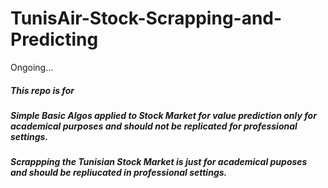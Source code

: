 # TunisAir-Stock-Scrapping-and-Predicting

Ongoing...

##### This repo is for
##### Simple Basic Algos applied to Stock Market for value prediction only for academical purposes and should not be replicated for professional settings.
##### Scrappping the Tunisian Stock Market is just for academical puposes and should be repliucated in professional settings.
